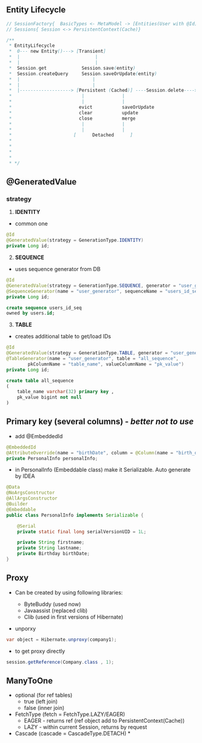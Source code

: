## Entity Lifecycle

```java
// SessionFactory{  BasicTypes <- MetaModel -> [Entities(User with @Id)  -->  Entity Persisters(EntityPersister responsible for CRUD)] -> CRUD }
// Sessions{ Session <-> PersistentContext(Cache)}
```


```java
/**
 * EntityLifecycle
 *  0--- new Entity()---> [Transient]
 *  |                            |
 *  |                            |
 *  Session.get             Session.save(entity)
 *  Session.createQuery     Session.saveOrUpdate(entity)
 *  |                           |
 *  |                           |
 *  |-------------------> [Persistent (Cached)] ----Session.delete----> [Removed]
 *                          |              |
 *                          |              |
 *                         evict           saveOrUpdate
 *                         clear           update
 *                         close           merge
 *                          |              |
 *                          |              |
 *                       [      Detached      ]
 *
 *
 *
 *
 * */
```

##  @GeneratedValue
### strategy
1. **IDENTITY** 
- common one
``` java
@Id
@GeneratedValue(strategy = GenerationType.IDENTITY)
private Long id;
```
2. **SEQUENCE** 
- uses sequence generator from DB
```java
@Id
@GeneratedValue(strategy = GenerationType.SEQUENCE, generator = "user_generator")
@SequenceGenerator(name = "user_generator", sequenceName = "users_id_seq", allocationSize = 1)
private Long id;
```
```sql
create sequence users_id_seq
owned by users.id;
```
3. **TABLE** 
- creates additional table to get/load IDs
```java
@Id
@GeneratedValue(strategy = GenerationType.TABLE, generator = "user_generator")
@TableGenerator(name = "user_generator", table = "all_sequence",
        pkColumnName = "table_name", valueColumnName = "pk_value")
private Long id;
```
```sql
create table all_sequence
(
    table_name varchar(32) primary key ,
    pk_value bigint not null
)
```

## Primary key (several columns) - _better not to use_

* add @EmbeddedId
```java
@EmbeddedId
@AttributeOverride(name = "birthDate", column = @Column(name = "birth_date"))
private PersonalInfo personalInfo;
```
* in PersonalInfo (Embeddable class) make it Serializable. Auto generate by IDEA
```java
@Data
@NoArgsConstructor
@AllArgsConstructor
@Builder
@Embeddable
public class PersonalInfo implements Serializable {

    @Serial
    private static final long serialVersionUID = 1L;

    private String firstname;
    private String lastname;
    private Birthday birthDate;
}
```

## Proxy
* Can be created by using following libraries:
  * ByteBuddy (used now)
  * Javaassist (replaced clib)
  * Clib (used in first versions of Hibernate)

* unporxy
```java
var object = Hibernate.unproxy(company1);
```

* to get proxy directly 
```java
session.getReference(Company.class , 1);
```


## ManyToOne
* optional (for ref tables)
  * true (left join) 
  * false (inner join)
* FetchType (fetch = FetchType.LAZY/EAGER)
  * EAGER - returns ref (ref object add to PersistentContext(Cache))
  * LAZY - within current Session, returns by request
* Cascade (cascade = CascadeType.DETACH) 
  * 
